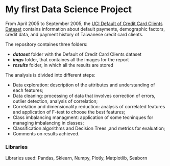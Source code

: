 # My first Data Science Project

From April 2005 to September 2005, the [UCI Default of Credit Card Clients Dataset](https://archive.ics.uci.edu/ml/datasets/default+of+credit+card+clients) 
contains information about default payments, demographic factors, credit data, and 
payment history of Taiwanese credit card clients.

The repository containes three folders:

* ***dataset*** folder with the Default of Credit Card Clients dataset
* ***imgs*** folder, that containes all the images for the report
*  ***results*** folder, in which all the results are stored


The analysis is divided into different steps:


* Data exploration: description of the attributes and understanding of each features;
* Data cleaning: processing of data that involves correction of errors, outlier detection, analysis of correlation;
* Correlation and dimensionality reduction: analysis of correlated features and application of F-test to choose the best features;
* Class imbalancing managment: application of some tecninques for managing imbalancing in classes;
* Classification algorithms and Decision Trees ,and metrics for evaluation;
* Comments on results achieved.

### Libraries
Libraries used: Pandas, Sklearn, Numpy, Plotly, Matplotlib, Seaborn





